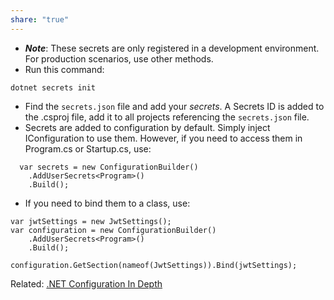 ```yaml
---
share: "true"
---
```

- ***Note***: These secrets are only registered in a development environment. For production scenarios, use other methods.
- Run this command:
```
dotnet secrets init
```
- Find the `secrets.json` file and add your *secrets*. A Secrets ID is added to the .csproj file, add it to all projects referencing the `secrets.json` file.
- Secrets are added to configuration by default. Simply inject IConfiguration to use them. However, if you need to access them in Program.cs or Startup.cs, use:
```
  var secrets = new ConfigurationBuilder()  
    .AddUserSecrets<Program>()  
    .Build();
```

- If you need to bind them to a class, use:
```
var jwtSettings = new JwtSettings();
var configuration = new ConfigurationBuilder()  
    .AddUserSecrets<Program>()  
    .Build();  
  
configuration.GetSection(nameof(JwtSettings)).Bind(jwtSettings);
```

Related: [.NET Configuration In Depth](https://youtu.be/aOXaBZFB0-0?list=TLPQMTcxMTIwMjOEFSQY1gqxhw)
